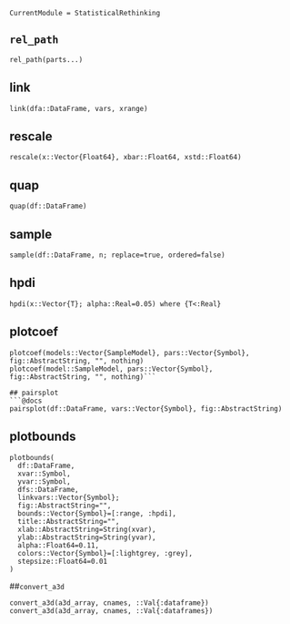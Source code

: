```@meta
CurrentModule = StatisticalRethinking
```

## `rel_path`
```@docs
rel_path(parts...)
```

## link
```@docs
link(dfa::DataFrame, vars, xrange)
```


## rescale
```@docs
rescale(x::Vector{Float64}, xbar::Float64, xstd::Float64)
```

## quap
```@docs
quap(df::DataFrame)
```

## sample
```@docs
sample(df::DataFrame, n; replace=true, ordered=false)
```

## hpdi
```@docs
hpdi(x::Vector{T}; alpha::Real=0.05) where {T<:Real}
```

## plotcoef
```@docs
plotcoef(models::Vector{SampleModel}, pars::Vector{Symbol}, fig::AbstractString, "", nothing)
plotcoef(model::SampleModel, pars::Vector{Symbol}, fig::AbstractString, "", nothing)```

## pairsplot
```@docs
pairsplot(df::DataFrame, vars::Vector{Symbol}, fig::AbstractString)
```

## plotbounds
```@docs
plotbounds(
  df::DataFrame, 
  xvar::Symbol,
  yvar::Symbol, 
  dfs::DataFrame, 
  linkvars::Vector{Symbol};
  fig::AbstractString="",
  bounds::Vector{Symbol}=[:range, :hpdi],
  title::AbstractString="",
  xlab::AbstractString=String(xvar),
  ylab::AbstractString=String(yvar),
  alpha::Float64=0.11,
  colors::Vector{Symbol}=[:lightgrey, :grey],
  stepsize::Float64=0.01
)
```

##`convert_a3d`
```@docs
convert_a3d(a3d_array, cnames, ::Val{:dataframe})
convert_a3d(a3d_array, cnames, ::Val{:dataframes})
```